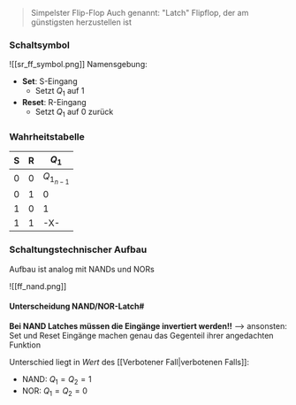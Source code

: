 > Simpelster Flip-Flop
> Auch genannt: "Latch"
> Flipflop, der am günstigsten herzustellen ist

### Schaltsymbol
![[sr_ff_symbol.png]]
Namensgebung:
- **Set**: S-Eingang
	- Setzt $Q_{1}$ auf 1
- **Reset**: R-Eingang
	- Setzt $Q_{1}$ auf 0 zurück

### Wahrheitstabelle
| S | R | $Q_1$ |
| ---- | ---- | ---- |
| 0 | 0 | $Q_{1_{n-1}}$ |
| 0 | 1 | 0 |
| 1 | 0 | 1 |
| 1 | 1 | -X- |

### Schaltungstechnischer Aufbau
Aufbau ist analog mit NANDs und NORs

![[ff_nand.png]]
#### Unterscheidung NAND/NOR-Latch#
**Bei NAND Latches müssen die Eingänge invertiert werden!!**
--> ansonsten: Set und Reset Eingänge machen genau das Gegenteil ihrer angedachten Funktion

Unterschied liegt in _Wert_ des [[Verbotener Fall|verbotenen Falls]]:
- NAND: $Q_{1} = Q_{2} = 1$ 
- NOR:  $Q_{1} = Q_{2} = 0$ 



